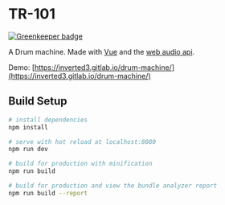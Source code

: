 # TR-101

[![Greenkeeper badge](https://badges.greenkeeper.io/amilajack/drum-machine.svg)](https://greenkeeper.io/)

A Drum machine. Made with [Vue](https://vuejs.org) and the [web audio api](https://developer.mozilla.org/en-US/docs/Web/API/Web_Audio_API).

Demo: [https://inverted3.gitlab.io/drum-machine/](https://inverted3.gitlab.io/drum-machine/)

## Build Setup

``` bash
# install dependencies
npm install

# serve with hot reload at localhost:8080
npm run dev

# build for production with minification
npm run build

# build for production and view the bundle analyzer report
npm run build --report
```

